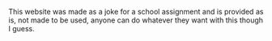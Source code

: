 This website was made as a joke for a school assignment and is provided as is, not made to be used, anyone can do whatever they want with this though I guess.
